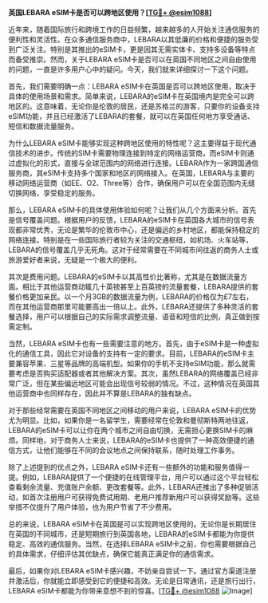**英国LEBARA eSIM卡是否可以跨地区使用？[[TG💪+ @esim1088](https://t.me/s/esim1088)]**

近年来，随着国际旅行和跨境工作的日益频繁，越来越多的人开始关注通信服务的便利性和灵活性。在众多通信服务商中，LEBARA以其低廉的价格和便捷的服务受到广泛关注。特别是其推出的eSIM卡，更是因其无需实体卡、支持多设备等特点而备受推崇。然而，关于LEBARA eSIM卡是否可以在英国不同地区之间自由使用的问题，一直是许多用户心中的疑问。今天，我们就来详细探讨一下这个问题。

首先，我们需要明确一点：LEBARA eSIM卡在英国是否可以跨地区使用，取决于具体的使用场景和需求。简单来说，LEBARA的eSIM卡在英国境内是完全可以跨地区的。这意味着，无论你是伦敦的居民，还是苏格兰的游客，只要你的设备支持eSIM功能，并且已经激活了LEBARA的套餐，就可以在英国任何地方享受通话、短信和数据流量服务。

为什么LEBARA eSIM卡能够实现这种跨地区使用的特性呢？这主要得益于现代通信技术的进步。传统的SIM卡需要物理连接到特定的网络运营商，而eSIM卡则通过虚拟化的形式，直接与全球范围内的网络进行连接。LEBARA作为一家跨国通信服务商，其eSIM卡支持多个国家和地区的网络接入。在英国，LEBARA与主要的移动网络运营商（如EE、O2、Three等）合作，确保用户可以在全国范围内无缝切换网络，享受稳定的服务。

那么，LEBARA eSIM卡的具体使用体验如何呢？让我们从几个方面来分析。首先是信号覆盖问题。根据用户的反馈，LEBARA的eSIM卡在英国各大城市的信号表现都非常优秀，无论是繁华的伦敦市中心，还是偏远的乡村地区，都能保持稳定的网络连接。特别是在一些国际旅行者较为关注的交通枢纽，如机场、火车站等，LEBARA的信号覆盖几乎无死角。这对于经常需要在不同城市间往返的商务人士或旅游爱好者来说，无疑是一个极大的便利。

其次是费用问题。LEBARA的eSIM卡以其高性价比著称，尤其是在数据流量方面。相比于其他运营商动辄几十英镑甚至上百英镑的流量套餐，LEBARA提供的套餐价格更加亲民。以一个月3GB的数据流量为例，LEBARA的价格仅为£7左右，而在其他运营商那里可能要高出一倍以上。此外，LEBARA还提供了多种灵活的套餐选择，用户可以根据自己的实际需求调整流量、语音和短信的比例，真正做到按需定制。

当然，LEBARA eSIM卡也有一些需要注意的地方。首先，由于eSIM卡是一种虚拟化的通信工具，因此它对设备的支持有一定的要求。目前，LEBARA的eSIM卡主要兼容苹果、三星等品牌的高端机型。如果你的手机不支持eSIM功能，那么就需要考虑是否购买适配器或者其他解决方案。其次，虽然LEBARA的网络覆盖已经非常广泛，但在某些偏远地区可能会出现信号较弱的情况。不过，这种情况在英国其他运营商中也同样存在，因此并不算是LEBARA的独有缺点。

对于那些经常需要在英国不同地区之间移动的用户来说，LEBARA eSIM卡的优势尤为明显。比如，如果你是一名留学生，需要经常在伦敦和曼彻斯特两地往返，LEBARA的eSIM卡可以让你在两个城市之间自由切换，无需担心更换SIM卡的麻烦。同样地，对于商务人士来说，LEBARA的eSIM卡也提供了一种高效便捷的通信方式，让他们能够在不同的会议地点之间保持联系，随时处理工作事务。

除了上述提到的优点之外，LEBARA eSIM卡还有一些额外的功能和服务值得一提。例如，LEBARA提供了一个便捷的在线管理平台，用户可以通过这个平台轻松查看剩余流量、充值账户余额、更改套餐等。此外，LEBARA还推出了多种促销活动，如首次注册用户可获得免费试用期、老用户推荐新用户可以获得奖励等。这些举措不仅提升了用户体验，也为用户节省了不少费用。

总的来说，LEBARA eSIM卡在英国是可以实现跨地区使用的。无论你是长期居住在英国的不同城市，还是短期旅行到英国各地，LEBARA的eSIM卡都能为你提供稳定、高效的通信服务。当然，在选择LEBARA eSIM卡之前，你也需要根据自己的具体需求，仔细评估其优缺点，确保它能真正满足你的通信需求。

最后，如果你对LEBARA eSIM卡感兴趣，不妨亲自尝试一下。通过官方渠道注册并激活后，你就能立即感受到它的便捷和高效。无论是日常通讯，还是旅行出行，LEBARA eSIM卡都能为你带来意想不到的惊喜。[[TG💪+ @esim1088](https://t.me/s/esim1088) ![Image](https://i.postimg.cc/4NQfJmqS/Snipaste-2025-05-13-00-14-12.png)]